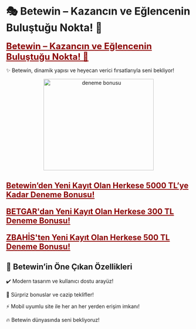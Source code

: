 # 🎭 Betewin – Kazancın ve Eğlencenin Buluştuğu Nokta! 🌟

<a href="https://cutt.ly/ze5DePku" title="Betewin Güncel Giriş" style="color: #8b0000; font-size: 24px; font-weight: bold;">Betewin – Kazancın ve Eğlencenin Buluştuğu Nokta! 🌟</a>

✨ Betewin, dinamik yapısı ve heyecan verici fırsatlarıyla seni bekliyor!

<center><a href="https://cutt.ly/ze5DePku" title="Betewin Güncel Giriş">  
<img src="https://i.ibb.co/chWM7Hzq/btkm-jpg.png" width="300" height="250" alt="deneme bonusu">  
</a></center>

<h2><b>
<p> <a href="https://cutt.ly/ze5DePku" style="color: #8b0000; font-weight: bold;">Betewin’den Yeni Kayıt Olan Herkese 5000 TL’ye Kadar Deneme Bonusu!</a></p>

<p><a href="https://cutt.ly/zrwuHYyM" style="color: #8b0000; font-weight: bold;">BETGAR'dan Yeni Kayıt Olan Herkese 300 TL Deneme Bonusu!</a></p>

<p><a href="https://cutt.ly/3eOC1kHA" style="color: #8b0000; font-weight: bold;">ZBAHİS'ten Yeni Kayıt Olan Herkese 500 TL Deneme Bonusu!</a></p>
</b></h2>

## 🚀 Betewin’in Öne Çıkan Özellikleri  
<p>✔️ Modern tasarım ve kullanıcı dostu arayüz!  </p>
<p>🎁 Sürpriz bonuslar ve cazip teklifler!  </p>
<p>⚡️ Mobil uyumlu site ile her an her yerden erişim imkanı! </p>

🔥 Betewin dünyasında seni bekliyoruz!
